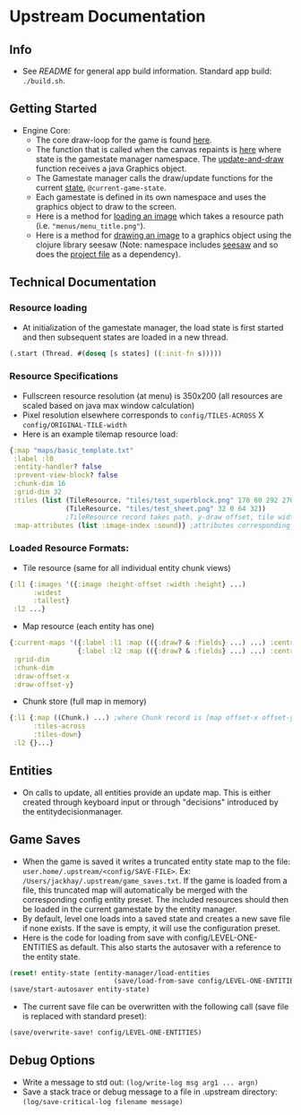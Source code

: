 # Upstream Documentation

## Info
- See _README_ for general app build information.  Standard app build: ```./build.sh```.

## Getting Started
- Engine Core:
  - The core draw-loop for the game is found [here](https://github.com/jackHay22/upstream/blob/master/src/upstream/engine/gamewindow.clj).
  - The function that is called when the canvas repaints is [here](https://github.com/jackHay22/upstream/blob/344ae8c62e00350f3b923db6651b24b75fbe9570/src/upstream/engine/gamewindow.clj#L24) where state is the gamestate manager namespace.  The [update-and-draw](https://github.com/jackHay22/upstream/blob/344ae8c62e00350f3b923db6651b24b75fbe9570/src/upstream/gamestate/gsmanager.clj#L39) function receives a java Graphics object.
  - The Gamestate manager calls the draw/update functions for the current [state](https://github.com/jackHay22/upstream/blob/344ae8c62e00350f3b923db6651b24b75fbe9570/src/upstream/gamestate/gsmanager.clj#L8), ``` @current-game-state ```.
  - Each gamestate is defined in its own namespace and uses the graphics object to draw to the screen.
  - Here is a method for [loading an image](https://github.com/jackHay22/upstream/blob/344ae8c62e00350f3b923db6651b24b75fbe9570/src/upstream/utilities/images.clj#L10) which takes a resource path (i.e. ``` "menus/menu_title.png" ```).
  - Here is a method for [drawing an image](https://github.com/jackHay22/upstream/blob/344ae8c62e00350f3b923db6651b24b75fbe9570/src/upstream/utilities/images.clj#L36) to a graphics object using the clojure library seesaw (Note: namespace includes [seesaw](https://github.com/jackHay22/upstream/blob/344ae8c62e00350f3b923db6651b24b75fbe9570/src/upstream/utilities/images.clj#L3) and so does the [project file](https://github.com/jackHay22/upstream/blob/344ae8c62e00350f3b923db6651b24b75fbe9570/project.clj#L4) as a dependency).

## Technical Documentation

### Resource loading
- At initialization of the gamestate manager, the load state is first started and then subsequent states are loaded in a new thread.
```clojure
(.start (Thread. #(doseq [s states] ((:init-fn s)))))
```

### Resource Specifications
- Fullscreen resource resolution (at menu) is 350x200 (all resources are scaled based on java max window calculation)
- Pixel resolution elsewhere corresponds to ```config/TILES-ACROSS``` X ```config/ORIGINAL-TILE-width```
- Here is an example tilemap resource load:
```clojure
{:map "maps/basic_template.txt"
 :label :l0
 :entity-handler? false
 :prevent-view-block? false
 :chunk-dim 16
 :grid-dim 32
 :tiles (list (TileResource. "tiles/test_superblock.png" 170 60 292 270)
              (TileResource. "tiles/test_sheet.png" 32 0 64 32))
              ;TileResource record takes path, y-draw offset, tile width, tile height
 :map-attributes (list :image-index :sound)} ;attributes corresponding to map values: i.e. map: -1,1 -> {:image -1 :sound 1}
 ```
### Loaded Resource Formats:
- Tile resource (same for all individual entity chunk views)
```clojure
{:l1 {:images '({:image :height-offset :width :height} ...)
      :widest
      :tallest}
 :l2 ...}
```
- Map resource (each entity has one)
```clojure
{:current-maps '({:label :l1 :map (({:draw? & :fields} ...) ...) :central-chunk Chunk :entity-handler? false :prevent-view-block? false}
                 {:label :l2 :map (({:draw? & :fields} ...) ...) :central-chunk Chunk :entity-handler? true :prevent-view-block? true})
 :grid-dim
 :chunk-dim
 :draw-offset-x
 :draw-offset-y}
```
- Chunk store (full map in memory)
```clojure
{:l1 {:map ((Chunk.) ...) ;where Chunk record is [map offset-x offset-y]
      :tiles-across
      :tiles-down}
 :l2 {}...}
```
## Entities
- On calls to update, all entities provide an update map.  This is either created through keyboard input or through "decisions" introduced by the entitydecisionmanager.

## Game Saves
- When the game is saved it writes a truncated entity state map to the file: ```user.home/.upstream/<config/SAVE-FILE>```. Ex: ```/Users/jackhay/.upstream/game_saves.txt```.  If the game is loaded from a file, this truncated map will automatically be merged with the corresponding config entity preset. The included resources should then be loaded in the current gamestate by the entity manager.
- By default, level one loads into a saved state and creates a new save file if none exists.  If the save is empty, it will use the configuration preset.
- Here is the code for loading from save with config/LEVEL-ONE-ENTITIES as default.  This also starts the autosaver with a reference to the entity state.
```clojure
(reset! entity-state (entity-manager/load-entities
                          (save/load-from-save config/LEVEL-ONE-ENTITIES)))
(save/start-autosaver entity-state)
```
- The current save file can be overwritten with the following call (save file is replaced with standard preset):
```clojure
(save/overwrite-save! config/LEVEL-ONE-ENTITIES)
```

## Debug Options
- Write a message to std out: ```(log/write-log msg arg1 ... argn)```
- Save a stack trace or debug message to a file in .upstream directory: ```(log/save-critical-log filename message)```
